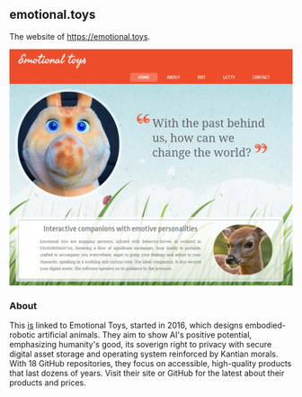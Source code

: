 ## emotional.toys

The website of https://emotional.toys.

![current](/images/current.png)

### About

This [is](https://emotional.toys) linked to Emotional Toys, started in 2016, which designs embodied-robotic artificial animals. They aim to show AI's positive potential, emphasizing humanity's good, its soverign right to privacy with secure digital asset storage and operating system reinforced by Kantian morals. With 18 GitHub repositories, they focus on accessible, high-quality products that last dozens of years. Visit their site or GitHub for the latest about their products and prices.
